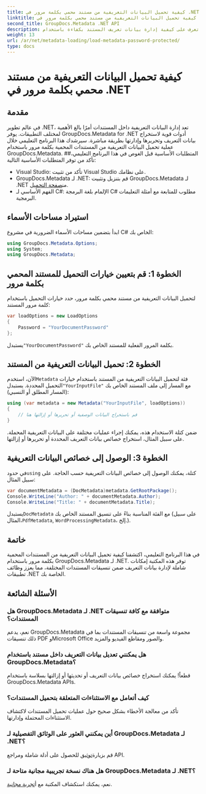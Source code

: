 ```yaml
---
title: كيفية تحميل البيانات التعريفية من مستند محمي بكلمة مرور في .NET
linktitle: كيفية تحميل البيانات التعريفية من مستند محمي بكلمة مرور في .NET
second_title: GroupDocs.Metadata .NET API
description: تعرف على كيفية إدارة بيانات تعريف المستند بكفاءة باستخدام GroupDocs.Metadata لـ .NET. قم باستخراج البيانات التعريفية وتحريرها والتعامل معها بسلاسة في تطبيقات .NET الخاصة بك.
weight: 13
url: /ar/net/metadata-loading/load-metadata-password-protected/
type: docs
---
```

# كيفية تحميل البيانات التعريفية من مستند محمي بكلمة مرور في .NET

## مقدمة
في عالم تطوير .NET، تعد إدارة البيانات التعريفية داخل المستندات أمرًا بالغ الأهمية لمختلف التطبيقات. يوفر GroupDocs.Metadata for .NET أدوات قوية لاستخراج بيانات التعريف وتحريرها وإدارتها بطريقة مباشرة. سيرشدك هذا البرنامج التعليمي خلال عملية تحميل البيانات التعريفية من المستندات المحمية بكلمة مرور باستخدام GroupDocs.Metadata.
##المتطلبات الأساسية
قبل الغوص في هذا البرنامج التعليمي، تأكد من توفر المتطلبات الأساسية التالية:
- Visual Studio: تأكد من تثبيت Visual Studio على نظامك.
-  GroupDocs.Metadata لـ .NET: قم بتنزيل وتثبيت GroupDocs.Metadata لـ .NET من[صفحة التحميل](https://releases.groupdocs.com/metadata/net/).
- الفهم الأساسي لـ C#: الإلمام بلغة البرمجة C# مطلوب للمتابعة مع أمثلة التعليمات البرمجية.

## استيراد مساحات الأسماء
ابدأ بتضمين مساحات الأسماء الضرورية في مشروع C# الخاص بك:
```csharp
using GroupDocs.Metadata.Options;
using System;
using GroupDocs.Metadata;
```
## الخطوة 1: قم بتعيين خيارات التحميل للمستند المحمي بكلمة مرور
لتحميل البيانات التعريفية من مستند محمي بكلمة مرور، حدد خيارات التحميل باستخدام كلمة مرور المستند:
```csharp
var loadOptions = new LoadOptions
{
    Password = "YourDocumentPassword"
};
```
 يستبدل`"YourDocumentPassword"` بكلمة المرور الفعلية للمستند الخاص بك.
## الخطوة 2: تحميل البيانات التعريفية من المستند
 الآن، استخدم`Metadata` فئة لتحميل البيانات التعريفية من المستند باستخدام خيارات التحميل المحددة. يستبدل`"YourInputFile"` مع المسار إلى ملف المستند الخاص بك (المسار المطلق أو النسبي):
```csharp
using (var metadata = new Metadata("YourInputFile", loadOptions))
{
    // قم باستخراج البيانات الوصفية أو تحريرها أو إزالتها هنا
}
```
ضمن كتلة الاستخدام هذه، يمكنك إجراء عمليات مختلفة على البيانات التعريفية المحملة. على سبيل المثال، استخراج خصائص بيانات التعريف المحددة أو تحريرها أو إزالتها.
## الخطوة 3: الوصول إلى خصائص البيانات التعريفية
 في حدود`using` كتلة، يمكنك الوصول إلى خصائص البيانات التعريفية حسب الحاجة. على سبيل المثال:
```csharp
var documentMetadata = (DocMetadata)metadata.GetRootPackage();
Console.WriteLine("Author: " + documentMetadata.Author);
Console.WriteLine("Title: " + documentMetadata.Title);
```
 يستبدل`DocMetadata` مع الفئة المناسبة بناءً على تنسيق المستند الخاص بك (على سبيل المثال،`PdfMetadata`, `WordProcessingMetadata`، إلخ.).

## خاتمة
في هذا البرنامج التعليمي، اكتشفنا كيفية تحميل البيانات التعريفية من المستندات المحمية بكلمة مرور باستخدام GroupDocs.Metadata لـ .NET. توفر هذه المكتبة إمكانات شاملة لإدارة بيانات التعريف ضمن تنسيقات المستندات المختلفة، مما يعزز وظائف تطبيقات .NET الخاصة بك.

## الأسئلة الشائعة
### هل GroupDocs.Metadata لـ .NET متوافقة مع كافة تنسيقات المستندات؟
نعم، يدعم GroupDocs.Metadata مجموعة واسعة من تنسيقات المستندات بما في ذلك تنسيقات PDF وMicrosoft Office والصور ومقاطع الفيديو والمزيد.
### هل يمكنني تعديل بيانات التعريف داخل مستند باستخدام GroupDocs.Metadata؟
قطعاً! يمكنك استخراج خصائص بيانات التعريف أو تحديثها أو إزالتها بسلاسة باستخدام GroupDocs.Metadata APIs.
### كيف أتعامل مع الاستثناءات المتعلقة بتحميل المستندات؟
تأكد من معالجة الأخطاء بشكل صحيح حول عمليات تحميل المستندات لاكتشاف الاستثناءات المحتملة وإدارتها.
### أين يمكنني العثور على الوثائق التفصيلية لـ GroupDocs.Metadata لـ .NET؟
 قم بزيارة[توثيق](https://tutorials.groupdocs.com/metadata/net/) للحصول على أدلة شاملة ومراجع API.
### هل هناك نسخة تجريبية مجانية متاحة لـ GroupDocs.Metadata لـ .NET؟
 نعم، يمكنك استكشاف المكتبة مع أ[تجربة مجانية](https://releases.groupdocs.com/).
